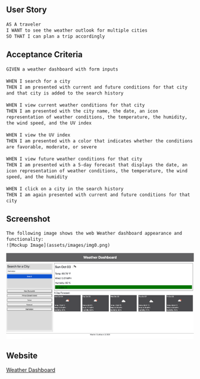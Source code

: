 ## User Story
    AS A traveler
    I WANT to see the weather outlook for multiple cities
    SO THAT I can plan a trip accordingly

## Acceptance Criteria
    GIVEN a weather dashboard with form inputs

    WHEN I search for a city
    THEN I am presented with current and future conditions for that city and that city is added to the search history

    WHEN I view current weather conditions for that city
    THEN I am presented with the city name, the date, an icon representation of weather conditions, the temperature, the humidity, the wind speed, and the UV index

    WHEN I view the UV index
    THEN I am presented with a color that indicates whether the conditions are favorable, moderate, or severe

    WHEN I view future weather conditions for that city
    THEN I am presented with a 5-day forecast that displays the date, an icon representation of weather conditions, the temperature, the wind speed, and the humidity

    WHEN I click on a city in the search history
    THEN I am again presented with current and future conditions for that city

##  Screenshot
    The following image shows the web Weather dashboard appearance and functionality:
    ![Mockup Image](assets/images/img0.png)
![Mockup Image](assets/images/img1.png)

## Website
[Weather Dashboard](https://dan13l80.github.io/Weather-Dashboard/)
